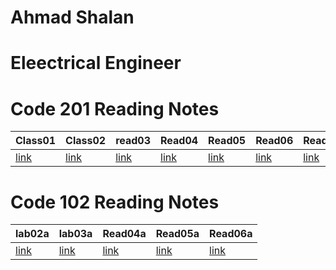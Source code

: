 

# Ahmad Shalan 
# Eleectrical Engineer


# Code 201 Reading Notes 

|Class01|Class02|read03|Read04| Read05|Read06|Readf07|Read08|Read09|Read10|Read11|Read12|Read13|Read14|Read15|  
|------|----- |------|------|------ |------|-------|------|------|------|------|------|------|------|------|
|[link](201/Class01.md)|[link](201/Class02.md)|[link](201/read03.md)|[link](201/Read04.md)|[link](Read05.md)|[link](Read06.md)|[link](Read07.md)|[link](Read08.md)|[link](Read09.md)|[link](Read10.md)|[link](Read11.md)|[link](Read12.md)|[link](Read13.md)|[link](Read14.md)|[link](Read15.md)|




# Code 102 Reading Notes

|lab02a | lab03a| Read04a | Read05a | Read06a |
|------ | ------| ------- | ------- | ------- |
|[link](102/lab02a.md)|[link](102/read03a.md)| [link](102/read04a.md)| [link](102/read05a.md) | [link](102/read06a.md) |



